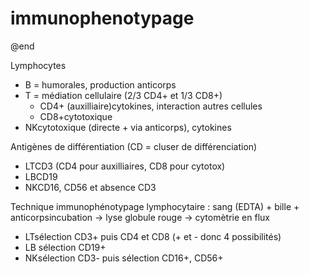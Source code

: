 # immunophenotypage


@end

Lymphocytes

- B = humorales, production anticorps 
- T = médiation cellulaire (2/3 CD4+ et 1/3 CD8+) 
    - CD4+ (auxilliaire)cytokines, interaction autres cellules 
    - CD8+cytotoxique 
- NKcytotoxique (directe + via anticorps), cytokines 

Antigènes de différentiation (CD = cluser de différenciation)

- LTCD3 (CD4 pour auxilliaires, CD8 pour cytotox) 
- LBCD19 
- NKCD16, CD56 et absence CD3 

Technique immunophénotypage lymphocytaire :
sang (EDTA) + bille + anticorpsincubation -> lyse globule rouge -> cytomètrie en flux 

- LTsélection CD3+ puis CD4 et CD8 (+ et - donc 4 possibilités) 
- LB sélection CD19+ 
- NKsélection CD3- puis sélection CD16+, CD56+ 

